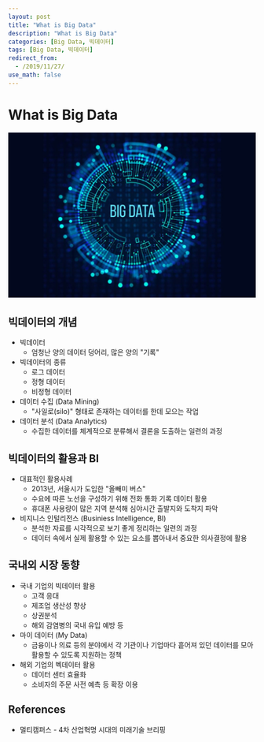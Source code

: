 ```yaml
---
layout: post
title: "What is Big Data"
description: "What is Big Data"
categories: [Big Data, 빅데이터]
tags: [Big Data, 빅데이터]
redirect_from:
  - /2019/11/27/
use_math: false
---
```


# What is Big Data

<img src="/assets/images/posts/2019-11-27-what-is-big-data/BigData-1024x682-1024x682.jpg">

## 빅데이터의 개념

- 빅데이터
  - 엄청난 양의 데이터 덩어리, 많은 양의 "기록"
- 빅데이터의 종류
  - 로그 데이터
  - 정형 데이터
  - 비정형 데이터
- 데이터 수집 (Data Mining)
  - "사일로(silo)" 형태로 존재하는 데이터를 한데 모으는 작업
- 데이터 분석 (Data Analytics)
  - 수집한 데이터를 체계적으로 분류해서 결론을 도출하는 일련의 과정

## 빅데이터의 활용과 BI

- 대표적인 활용사례
  - 2013년, 서울시가 도입한 "올빼미 버스"
  - 수요에 따른 노선을 구성하기 위해 전화 통화 기록 데이터 활용
  - 휴대폰 사용량이 많은 지역 분석해 심야시간 출발지와 도착지 파악
- 비지니스 인털리전스 (Businiess Intelligence, BI)
  - 분석한 자료를 시각적으로 보기 좋게 정리하는 일련의 과정
  - 데이터 속에서 실제 활용할 수 있는 요소를 뽑아내서 중요한 의사결정에 활용

## 국내외 시장 동향

- 국내 기업의 빅데이터 활용
  - 고객 응대
  - 제조업 생산성 향상
  - 상권분석
  - 해외 감염병의 국내 유입 예방 등
- 마이 데이터 (My Data)
  - 금융이나 의료 등의 분야에서 각 기관이나 기업마다 흩어져 있던 데이터를 모아 활용할 수 있도록 지원하는 정책
- 해외 기업의 벡데이터 활용
  - 데이터 센터 효율화
  - 소비자의 주문 사전 예측 등 확장 이용

## References

- 멀티캠퍼스 - 4차 산업혁명 시대의 미래기술 브리핑

